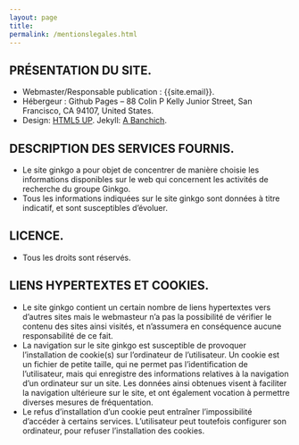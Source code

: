 ```yaml
---
layout: page
title:
permalink: /mentionslegales.html
---
```



PRÉSENTATION DU SITE.
---------------------
<ul>
    <li>
    Webmaster/Responsable publication : {{site.email}}.
    </li><li>
    Hébergeur : Github Pages – 88 Colin P Kelly Junior Street, San Francisco, CA 94107, United States.
    </li><li>
    Design: <a href="https://html5up.net">HTML5 UP</a>. Jekyll: <a href="https://andrewbanchi.ch">A Banchich</a>.
    </li>
</ul>


DESCRIPTION DES SERVICES FOURNIS.
---------------------------------

<ul>
    <li>
Le site ginkgo a pour objet de concentrer de manière choisie les informations disponibles sur le web qui concernent les activités de recherche du groupe Ginkgo.
    </li><li>
Tous les informations indiquées sur le site ginkgo sont données à titre indicatif, et sont susceptibles d’évoluer.
    </li>
</ul>


LICENCE.
--------

<ul>
    <li>
Tous les droits sont réservés.
    </li>
</ul>


LIENS HYPERTEXTES ET COOKIES.
-----------------------------
<ul>
    <li>
Le site ginkgo contient un certain nombre de liens hypertextes vers d’autres sites mais le webmasteur n’a pas la possibilité de vérifier le contenu des sites ainsi visités, et n’assumera en conséquence aucune responsabilité de ce fait.
    </li><li>
La navigation sur le site ginkgo est susceptible de provoquer l’installation de cookie(s) sur l’ordinateur de l’utilisateur. Un cookie est un fichier de petite taille, qui ne permet pas l’identification de l’utilisateur, mais qui enregistre des informations relatives à la navigation d’un ordinateur sur un site. Les données ainsi obtenues visent à faciliter la navigation ultérieure sur le site, et ont également vocation à permettre diverses mesures de fréquentation.
    </li><li>
Le refus d’installation d’un cookie peut entraîner l’impossibilité d’accéder à certains services. L’utilisateur peut toutefois configurer son ordinateur, pour refuser l’installation des cookies.
    </li>
</ul>
